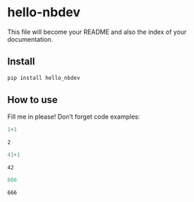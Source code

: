 hello-nbdev
================

<!-- WARNING: THIS FILE WAS AUTOGENERATED! DO NOT EDIT! -->

This file will become your README and also the index of your
documentation.

## Install

``` sh
pip install hello_nbdev
```

## How to use

Fill me in please! Don’t forget code examples:

``` python
1+1
```

    2

``` python
41+1
```

    42

``` python
666
```

    666
